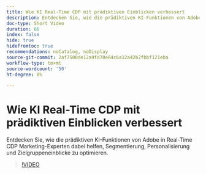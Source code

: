```yaml
---
title: Wie KI Real-Time CDP mit prädiktiven Einblicken verbessert
description: Entdecken Sie, wie die prädiktiven KI-Funktionen von Adobe in Real-Time CDP Marketing-Experten dabei helfen, Segmentierung, Personalisierung und Zielgruppeneinblicke zu optimieren.
doc-type: Short Video
duration: 66
index: false
hide: true
hidefromtoc: true
recommendations: noCatalog, noDisplay
source-git-commit: 2af7500de12a9fd78e64c6a12a42b2fbbf121eba
workflow-type: tm+mt
source-wordcount: '50'
ht-degree: 0%

---
```



# Wie KI Real-Time CDP mit prädiktiven Einblicken verbessert

Entdecken Sie, wie die prädiktiven KI-Funktionen von Adobe in Real-Time CDP Marketing-Experten dabei helfen, Segmentierung, Personalisierung und Zielgruppeneinblicke zu optimieren.

<!-- 85_OS512_3442427_65_how-ai-enhances-realtime-cdp-with-predictive-insights -->
>[!VIDEO](https://video.tv.adobe.com/v/3458200/?learn=on&enablevpops=true)
